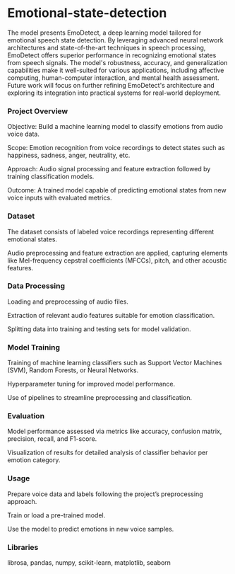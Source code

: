# Emotional-state-detection
The model presents EmoDetect, a deep learning model tailored for emotional speech state detection. By leveraging advanced neural network architectures and state-of-the-art techniques in speech processing, EmoDetect offers superior performance in recognizing emotional states from speech signals. The model's robustness, accuracy, and generalization capabilities make it well-suited for various applications, including affective computing, human-computer interaction, and mental health assessment. Future work will focus on further refining EmoDetect's architecture and exploring its integration into practical systems for real-world deployment.

### Project Overview
Objective: Build a machine learning model to classify emotions from audio voice data.

Scope: Emotion recognition from voice recordings to detect states such as happiness, sadness, anger, neutrality, etc.

Approach: Audio signal processing and feature extraction followed by training classification models.

Outcome: A trained model capable of predicting emotional states from new voice inputs with evaluated metrics.

### Dataset
The dataset consists of labeled voice recordings representing different emotional states.

Audio preprocessing and feature extraction are applied, capturing elements like Mel-frequency cepstral coefficients (MFCCs), pitch, and other acoustic features.

### Data Processing
Loading and preprocessing of audio files.

Extraction of relevant audio features suitable for emotion classification.

Splitting data into training and testing sets for model validation.

### Model Training
Training of machine learning classifiers such as Support Vector Machines (SVM), Random Forests, or Neural Networks.

Hyperparameter tuning for improved model performance.

Use of pipelines to streamline preprocessing and classification.

### Evaluation
Model performance assessed via metrics like accuracy, confusion matrix, precision, recall, and F1-score.

Visualization of results for detailed analysis of classifier behavior per emotion category.

### Usage
Prepare voice data and labels following the project’s preprocessing approach.

Train or load a pre-trained model.

Use the model to predict emotions in new voice samples.


### Libraries
librosa, pandas, numpy, scikit-learn, matplotlib, seaborn
